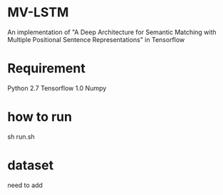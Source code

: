 # MV-LSTM
An implementation of "A Deep Architecture for Semantic Matching with Multiple Positional Sentence Representations" in Tensorflow 

# Requirement

Python 2.7 
Tensorflow 1.0
Numpy 

# how to run
sh run.sh

# dataset 
need to add 
